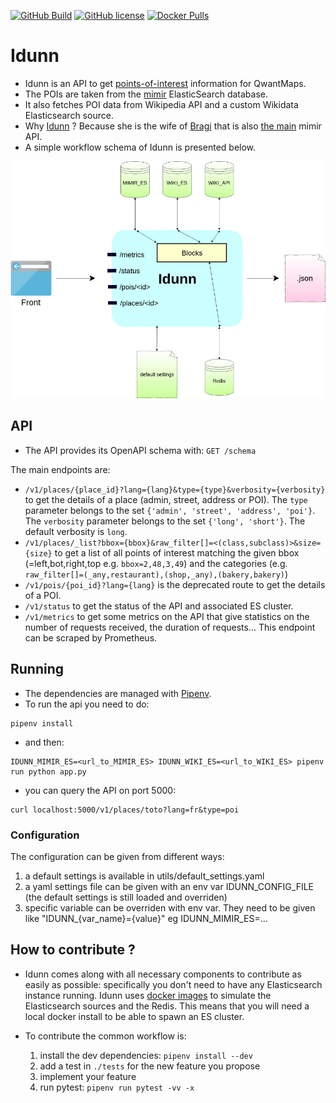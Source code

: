 [![GitHub Build](https://travis-ci.org/QwantResearch/idunn.svg?branch=master)](https://github.com/QwantResearch/idunn)
[![GitHub license](https://img.shields.io/github/license/QwantResearch/idunn.svg)](https://github.com/QwantResearch/idunn/blob/master/LICENSE)
[![Docker Pulls](https://img.shields.io/docker/pulls/qwantresearch/idunn.svg)](https://hub.docker.com/r/qwantresearch/idunn/)

# Idunn

- Idunn is an API to get [points-of-interest](https://en.wikipedia.org/wiki/Point_of_interest) information for QwantMaps.
- The POIs are taken from the [mimir](https://github.com/CanalTP/mimirsbrunn) ElasticSearch database.
- It also fetches POI data from Wikipedia API and a custom Wikidata Elasticsearch source.
- Why [Idunn](https://fr.wikipedia.org/wiki/Idunn) ? Because she is the wife of [Bragi](https://fr.wikipedia.org/wiki/Bragi) that is also [the main](https://github.com/CanalTP/mimirsbrunn/tree/master/libs/bragi) mimir API.
- A simple workflow schema of Idunn is presented below.

![Idunn workflow](/doc/idunn.png)

## API

- The API provides its OpenAPI schema with:
`GET /schema`

The main endpoints are:
* `/v1/places/{place_id}?lang={lang}&type={type}&verbosity={verbosity}` to get the details of a place (admin, street, address or POI). The `type` parameter belongs to the set `{'admin', 'street', 'address', 'poi'}`. The `verbosity` parameter belongs to the set `{'long', 'short'}`. The default verbosity is `long`.
* `/v1/places/_list?bbox={bbox}&raw_filter[]=<(class,subclass)>&size={size}` to get a list of all points of interest matching the given bbox (=left,bot,right,top e.g. `bbox=2,48,3,49`) and the categories (e.g. `raw_filter[]=(_any,restaurant),(shop,_any),(bakery,bakery)`)
* `/v1/pois/{poi_id}?lang={lang}` is the deprecated route to get the details of a POI.
* `/v1/status` to get the status of the API and associated ES cluster.
* `/v1/metrics` to get some metrics on the API that give statistics on the number of requests received, the duration of requests... This endpoint can be scraped by Prometheus.

## Running

- The dependencies are managed with [Pipenv](https://github.com/pypa/pipenv).
- To run the api you need to do:
```shell
pipenv install
```
- and then:
```shell
IDUNN_MIMIR_ES=<url_to_MIMIR_ES> IDUNN_WIKI_ES=<url_to_WIKI_ES> pipenv run python app.py
```
- you can query the API on port 5000:
```shell
curl localhost:5000/v1/places/toto?lang=fr&type=poi
```

### Configuration

The configuration can be given from different ways:
 1. a default settings is available in utils/default_settings.yaml
 2. a yaml settings file can be given with an env var IDUNN_CONFIG_FILE
    (the default settings is still loaded and overriden)
 3. specific variable can be overriden with env var. They need to be given like "IDUNN_{var_name}={value}"
    eg IDUNN_MIMIR_ES=...

## How to contribute ?

- Idunn comes along with all necessary components to contribute as easily as possible: specifically you don't need to have any Elasticsearch instance running. Idunn uses [docker images](tests/docker-compose.yml) to simulate the Elasticsearch sources and the Redis. This means that you will need a local docker install to be able to spawn an ES cluster.

- To contribute the common workflow is:

	1. install the dev dependencies: `pipenv install --dev`
	2. add a test in `./tests` for the new feature you propose
	3. implement your feature
	4. run pytest: `pipenv run pytest -vv -x`
